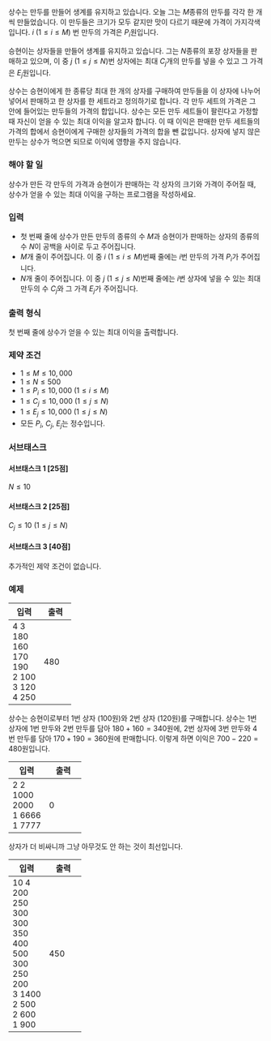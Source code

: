 상수는 만두를 만들어 생계를 유지하고 있습니다. 오늘 그는 $M$종류의 만두를 각각 한 개씩 만들었습니다. 이 만두들은 크기가 모두 같지만 맛이 다르기 때문에 가격이 가지각색입니다. $i$ ($1 \le i \le M$) 번 만두의 가격은 $P_{i}$원입니다.

승현이는 상자들을 만들어 생계를 유지하고 있습니다. 그는 $N$종류의 포장 상자들을 판매하고 있으며, 이 중 $j$ ($1 \le j \le N$)번 상자에는 최대 $C_{j}$개의 만두를 넣을 수 있고 그 가격은 $E_{j}$원입니다.

상수는 승현이에게 한 종류당 최대 한 개의 상자를 구매하여 만두들을 이 상자에 나누어 넣어서 판매하고 한 상자를 한 세트라고 정의하기로 합니다. 각 만두 세트의 가격은 그 안에 들어있는 만두들의 가격의 합입니다. 상수는 모든 만두 세트들이 팔린다고 가정할 때 자신이 얻을 수 있는 최대 이익을 알고자 합니다. 이 때 이익은 판매한 만두 세트들의 가격의 합에서 승현이에게 구매한 상자들의 가격의 합을 뺀 값입니다. 상자에 넣지 않은 만두는 상수가 먹으면 되므로 이익에 영향을 주지 않습니다.

### 해야 할 일

상수가 만든 각 만두의 가격과 승현이가 판매하는 각 상자의 크기와 가격이 주어질 때, 상수가 얻을 수 있는 최대 이익을 구하는 프로그램을 작성하세요.

### 입력

* 첫 번째 줄에 상수가 만든 만두의 종류의 수 $M$과 승현이가 판매하는 상자의 종류의 수 $N$이 공백을 사이로 두고 주어집니다.
* $M$개 줄이 주어집니다. 이 중 $i$ ($1 \le i \le M$)번째 줄에는 $i$번 만두의 가격 $P_{i}$가 주어집니다.
* $N$개 줄이 주어집니다. 이 중 $j$ ($1 \le j \le N$)번째 줄에는 $i$번 상자에 넣을 수 있는 최대 만두의 수 $C_{j}$와 그 가격 $E_{j}$가 주어집니다.

### 출력 형식

첫 번째 줄에 상수가 얻을 수 있는 최대 이익을 출력합니다.

### 제약 조건

* $1 \le M \le 10,000$
* $1 \le N \le 500$
* $1 \le P_{i} \le 10,000$ ($1 \le i \le M$)
* $1 \le C_{j} \le 10,000$ ($1 \le j \le N$)
* $1 \le E_{j} \le 10,000$ ($1 \le j \le N$)
* 모든 $P_{i}$, $C_{j}$, $E_{j}$는 정수입니다.

### 서브태스크

#### 서브태스크 1 [25점]

$N \le 10$

#### 서브태스크 2 [25점]

$C_{j} \le 10$ ($1 \le j \le N$)

#### 서브태스크 3 [40점]

추가적인 제약 조건이 없습니다.


### 예제

<table class='table table-bordered table-condensed'>
 <thead>
  <tr>
   <th>입력</th>
   <th>출력</th>
  </tr>
 </thead>
 <tbody>
  <tr>
   <td style="width: 50%;" class="code-font">4 3<br/>
180<br/>
160<br/>
170<br/>
190<br/>
2 100<br/>
3 120<br/>
4 250</td>
   <td class="code-font">480</td>
  </tr>
 </tbody>
</table>

상수는 승현이로부터 1번 상자 ($100$원)와 2번 상자 ($120$원)를 구매합니다. 상수는 1번 상자에 1번 만두와 2번 만두를 담아 $180 + 160 = 340$원에, 2번 상자에 3번 만두와 4번 만두를 담아 $170 + 190 = 360$원에 판매합니다. 이렇게 하면 이익은 $700 - 220 = 480$원입니다.


<table class='table table-bordered table-condensed'>
 <thead>
  <tr>
   <th>입력</th>
   <th>출력</th>
  </tr>
 </thead>
 <tbody>
  <tr>
   <td style="width: 50%;" class="code-font">2 2<br/>
1000<br/>
2000<br/>
1 6666<br/>
1 7777</td>
   <td class="code-font">0</td>
  </tr>
 </tbody>
</table>

상자가 더 비싸니까 그냥 아무것도 안 하는 것이 최선입니다.

<table class='table table-bordered table-condensed'>
 <thead>
  <tr>
   <th>입력</th>
   <th>출력</th>
  </tr>
 </thead>
 <tbody>
  <tr>
   <td style="width: 50%;" class="code-font">10 4<br/>
200<br/>
250<br/>
300<br/>
300<br/>
350<br/>
400<br/>
500<br/>
300<br/>
250<br/>
200<br/>
3 1400<br/>
2 500<br/>
2 600<br/>
1 900</td>
   <td class="code-font">450</td>
  </tr>
 </tbody>
</table>